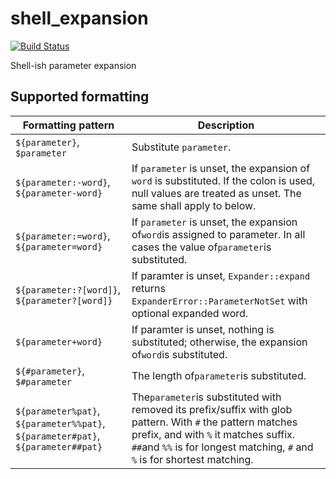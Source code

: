 # shell_expansion

[![Build Status](https://travis-ci.org/sinkuu/shell_expansion.svg?branch=master)](https://travis-ci.org/sinkuu/shell_expansion)

Shell-ish parameter expansion

## Supported formatting

Formatting pattern | Description
--- | ---
`${parameter}`, `$parameter` | Substitute `parameter`.
`${parameter:-word}`, `${parameter-word}` | If `parameter` is unset, the expansion of `word` is substituted. If the colon is used, null values are treated as unset. The same shall apply to below.
`${parameter:=word}`, `${parameter=word}` | If `parameter` is unset, the expansion of`word`is assigned to parameter. In all cases the value of`parameter`is substituted. |
`${parameter:?[word]}`, `${parameter?[word]}` | If paramter is unset, `Expander::expand` returns `ExpanderError::ParameterNotSet` with optional expanded word.
`${parameter+word}` | If paramter is unset, nothing is substituted; otherwise, the expansion of`word`is substituted.
`${#parameter}`, `$#parameter` | The length of`parameter`is substituted.
`${parameter%pat}`, `${parameter%%pat}`, `${parameter#pat}`,  `${parameter##pat}` | The`parameter`is substituted with removed its prefix/suffix with glob pattern. With `#` the pattern matches prefix, and with `%` it matches suffix. `##`and  `%%` is for longest matching, `#` and `%` is for shortest matching.
